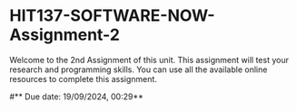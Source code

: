 # HIT137-SOFTWARE-NOW-Assignment-2
Welcome to the 2nd Assignment of this unit. This assignment will test your research and programming skills. You can use all the available online resources to complete this assignment.

#** Due date: 19/09/2024, 00:29**

